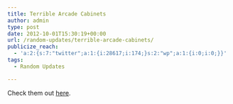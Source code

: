 ```yaml
---
title: Terrible Arcade Cabinets
author: admin
type: post
date: 2012-10-01T15:30:19+00:00
url: /random-updates/terrible-arcade-cabinets/
publicize_reach:
  - 'a:2:{s:7:"twitter";a:1:{i:28617;i:174;}s:2:"wp";a:1:{i:0;i:0;}}'
tags:
  - Random Updates

---
```

Check them out [here][1].

 [1]: http://www.wickedretarded.com/~crapmame/
